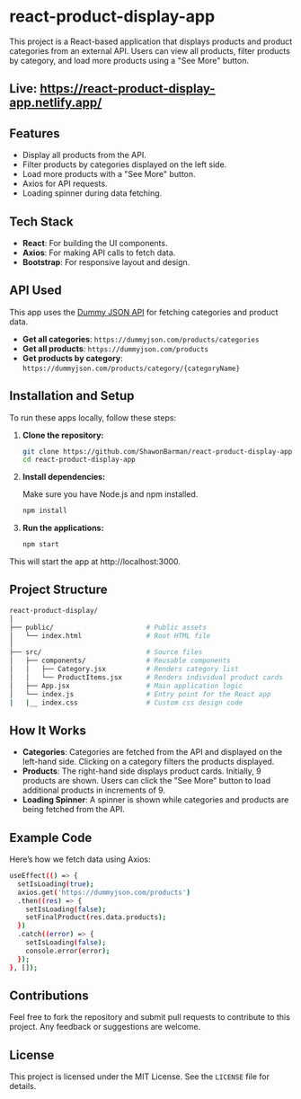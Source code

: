 # react-product-display-app

This project is a React-based application that displays products and product categories from an external API. Users can view all products, filter products by category, and load more products using a "See More" button.

## Live: https://react-product-display-app.netlify.app/

## Features

- Display all products from the API.
- Filter products by categories displayed on the left side.
- Load more products with a "See More" button.
- Axios for API requests.
- Loading spinner during data fetching.

## Tech Stack

- **React**: For building the UI components.
- **Axios**: For making API calls to fetch data.
- **Bootstrap**: For responsive layout and design.

## API Used

This app uses the [Dummy JSON API](https://dummyjson.com/) for fetching categories and product data.

- **Get all categories**: `https://dummyjson.com/products/categories`
- **Get all products**: `https://dummyjson.com/products`
- **Get products by category**: `https://dummyjson.com/products/category/{categoryName}`

## Installation and Setup

To run these apps locally, follow these steps:

1. **Clone the repository:**

   ```bash
   git clone https://github.com/ShawonBarman/react-product-display-app.git
   cd react-product-display-app
   ```

2. **Install dependencies:**

   Make sure you have Node.js and npm installed.

   ```bash
   npm install
   ```

3. **Run the applications:**

   ```bash
   npm start
   ```

This will start the app at http://localhost:3000.

## Project Structure

  ```bash
  react-product-display/
  │
  ├── public/                       # Public assets
  │   └── index.html                # Root HTML file
  │
  ├── src/                          # Source files
  │   ├── components/               # Reusable components
  │   │   ├── Category.jsx          # Renders category list
  │   │   └── ProductItems.jsx      # Renders individual product cards
  │   ├── App.jsx                   # Main application logic
  │   └── index.js                  # Entry point for the React app
  |   |__ index.css                 # Custom css design code

  ```

## How It Works

- **Categories**: Categories are fetched from the API and displayed on the left-hand side. Clicking on a category filters the products displayed.
- **Products**: The right-hand side displays product cards. Initially, 9 products are shown. Users can click the "See More" button to load additional products in increments of 9.
- **Loading Spinner**: A spinner is shown while categories and products are being fetched from the API.

## Example Code

Here’s how we fetch data using Axios:

  ```bash
  useEffect(() => {
    setIsLoading(true);
    axios.get('https://dummyjson.com/products')
    .then((res) => {
      setIsLoading(false);
      setFinalProduct(res.data.products);
    })
    .catch((error) => {
      setIsLoading(false);
      console.error(error);
    });
  }, []);
  ```

## Contributions

Feel free to fork the repository and submit pull requests to contribute to this project. Any feedback or suggestions are welcome.

## License

This project is licensed under the MIT License. See the `LICENSE` file for details.
